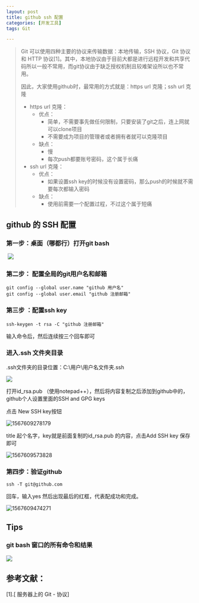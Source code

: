 ```yaml
---
layout: post
title: github ssh 配置
categories: [开发工具]
tags: Git

---
```


> Git 可以使用四种主要的协议来传输数据：本地传输，SSH 协议，Git 协议和 HTTP 协议[1]。其中，本地协议由于目前大都是进行远程开发和共享代码所以一般不常用，而git协议由于缺乏授权机制且较难架设所以也不常用。
>
> 因此，大家使用github时，最常用的方式就是：https url 克隆；ssh url 克隆
>
> - https url 克隆：
>   - 优点：
>     - 简单，不需要事先做任何限制，只要安装了git之后，连上网就可以clone项目
>     - 不需要成为项目的管理者或者拥有者就可以克隆项目
>   - 缺点：
>     - 慢
>     - 每次push都要账号密码，这个属于长痛
> - ssh url 克隆：
>   - 优点：
>     - 如果设置ssh key的时候没有设置密码，那么push的时候就不需要每次都输入密码
>   - 缺点：
>     - 使用前需要一个配置过程，不过这个属于短痛

## github 的 SSH 配置

### 第一步：桌面（哪都行）打开git bash

​	![](https://ws1.sinaimg.cn/large/9cd40bd3gy1g6nvgv7d1bj20ds0eqdlc.jpg)

### 第二步：  配置全局的git用户名和邮箱

```properties
git config --global user.name "github 用户名"
git config --global user.email "github 注册邮箱" 
```

### 第三步 ：配置ssh key

```properties
ssh-keygen -t rsa -C "github 注册邮箱"
```

输入命令后，然后连续按三个回车即可

### 进入.ssh 文件夹目录

.ssh文件夹的目录位置：C:\用户\用户名文件夹\.ssh

![](https://ws1.sinaimg.cn/large/9cd40bd3gy1g6nvpdqb09j20hp05jt8y.jpg)

打开id_rsa.pub （使用notepad++），然后将内容复制之后添加到github中的，github个人设置里面的SSH and GPG keys

点击 New SSH key按钮

![1567609278179](C:\Users\hp-430G5\AppData\Roaming\Typora\typora-user-images\1567609278179.png)

title 起个名字，key就是前面复制的id_rsa.pub 的内容，点击Add SSH key 保存即可

![1567609573828](C:\Users\hp-430G5\AppData\Roaming\Typora\typora-user-images\1567609573828.png)

### 第四步：验证github

```
ssh -T git@github.com
```

回车，输入yes 然后出现最后的红框，代表配成功和完成。

![1567609474271](C:\Users\hp-430G5\AppData\Roaming\Typora\typora-user-images\1567609474271.png)

## Tips 

### git bash 窗口的所有命令和结果

![](https://ws1.sinaimg.cn/large/9cd40bd3gy1g6nvnjclb8j20qw0o1tav.jpg)

## 参考文献：

[1].[ 服务器上的 Git - 协议]